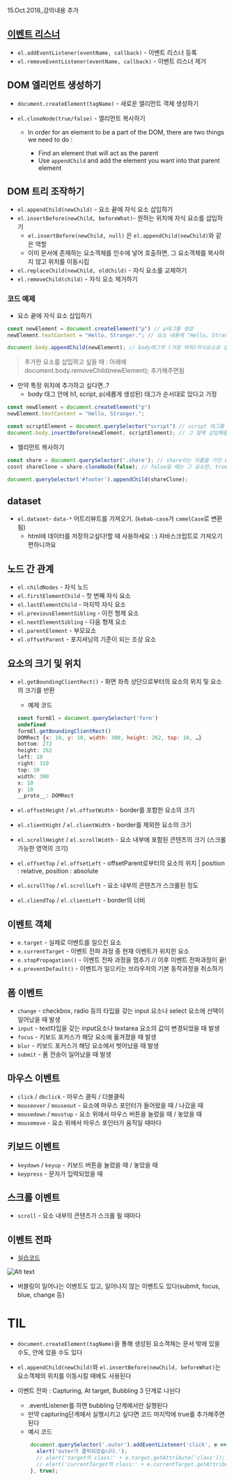 15.Oct.2018_강의내용 추가

## [이벤트 리스너](https://codepen.io/victoryjkkim92/pen/jewoKL)

* `el.addEventListener(eventName, callback)` - 이벤트 리스너 등록
* `el.removeEventListener(eventName, callback)` - 이벤트 리스너 제거

## DOM 엘리먼트 생성하기

* `document.createElement(tagName)` - 새로운 엘리먼트 객체 생성하기
* `el.cloneNode(true/false)` - 엘리먼트 복사하기

	+ In order for an element to be a part of the DOM, there are two things we need to do : 
	
		- Find an element that will act as the parent
		- Use `appendChild` and add the element you want into that parent element

## DOM 트리 조작하기 

* `el.appendChild(newChild)` - 요소 끝에 자식 요소 삽입하기
* `el.insertBefore(newChild, beforeWhat)`- 원하는 위치에 자식 요소를 삽입하기
	+ `el.insertBefore(newChild, null)` 은 `el.appendChild(newChild)`와 같은 역할
	+ 이미 문서에 존재하는 요소객체를 인수에 넣어 호출하면, 그 요소객체를 복사하지 않고 위치를 이동시킴
* `el.replaceChild(newChild, oldChild)` - 자식 요소를 교체하기
* `el.removeChild(child)` - 자식 요소 제거하기


### 코드 예제

* 요소 끝에 자식 요소 삽입하기

```js
const newElement = document.createElement("p") // p태그를 생성
newElement.textContent = "Hello, Stranger."; // 요소 내용에 "Hello, Stranger."를 텍스트 형태로 삽입

document.body.appendChild(newElement); // body태그의 (가장 하위)자식요소로 삽입 
```
> 추가한 요소를 삽입하고 싶을 때 : 아래에 document.body.removeChild(newElement); 추가해주면됨


* 만약 특정 위치에 추가하고 싶다면..?
	+ body 태그 안에 h1, script, p(새롭게 생성된) 태그가 순서대로 있다고 가정

```js
const newElement = document.createElement("p") 
newElement.textContent = "Hello, Stranger."; 

const scriptElement = document.querySelector("script") // script 태그를 찾아서
document.body.insertBefore(newElement, scriptElement); // 그 앞에 삽입해줌, 순서 :  h1 - p - script 
```

* 엘리먼트 복사하기

```js
const share = document.querySelector('.share'); // share라는 이름을 가진 css선택자
cosnt shareClone = share.cloneNode(false); // false일 때는 그 요소만, true일 때는 자식요소까지 복사됨

document.querySelector('#footer').appendChild(shareClone);  
```

## dataset

* `el.dataset`- `data-*` 어트리뷰트를 가져오기. (`kebab-case`가 `camelCase`로 변환됨)
	+ html에 데이터를 저장하고싶다!할 때 사용하세요 : ) 자바스크립트로 가져오기 편하니까요

## 노드 간 관계

* `el.childNodes` - 자식 노드
* `el.firstElementChild` - 첫 번째 자식 요소
* `el.lastElementChild` - 마지막 자식 요소
* `el.previousElementSibling` - 이전 형제 요소
* `el.nextElementSibling` - 다음 형제 요소
* `el.parentElement` - 부모요소
* `el.offsetParent` - 포지셔닝의 기준이 되는 조상 요소

## 요소의 크기 및 위치

* `el.getBoundingClientRect()` - 화면 좌측 상단으로부터의 요소의 위치 및 요소의 크기를 반환

	+ 예제 코드

	```js
	const formEl = document.querySelector('form')
	undefined
	formEl.getBoundingClientRect()
	DOMRect {x: 10, y: 10, width: 300, height: 262, top: 10, …}
	bottom: 272
	height: 262
	left: 10
	right: 310
	top: 10
	width: 300
	x: 10
	y: 10
	__proto__: DOMRect
	```

* `el.offsetHeight` / `el.offsetWidth` - border를 포함한 요소의 크기
* `el.clientHight` / `el.clientWidth` - border를 제외한 요소의 크기
* `el.scrollHeight` / `el.scrollWidth` - 요소 내부에 포함된 콘텐츠의 크기 (스크롤 가능한 영역의 크기)
* `el.offsetTop` /  `el.offsetLeft` - offsetParent로부터의 요소의 위치 | position : relative, position : absolute 
* `el.scrollTop` / `el.scrollLeft` - 요소 내부의 콘텐츠가 스크롤된 정도
* `el.cliendTop` / `el.clientLeft` - border의 너비

## 이벤트 객체 

* `e.target` - 실제로 이벤트를 일으킨 요소
* `e.currentTarget` - 이벤트 전파 과정 중 현재 이벤트가 위치한 요소
* `e.stopPropagation()` - 이벤트 전파 과정을 멈추기 // 이후 이벤트 전파과정이 끝!
* `e.preventDefault()` - 이벤트가 일으키는 브라우저의 기본 동작과정을 취소하기


## 폼 이벤트

* `change` - checkbox, radio 등의 타입을 갖는 input 요소나 select 요소에 선택이 일어났을 때 발생
* `input` - text타입을 갖는 input요소나 textarea 요소의 값이 변경되었을 때 발생
* `focus` - 키보드 포커스가 해당 요소에 옮겨졌을 때 발생
* `blur` - 키보드 포커스가 해당 요소에서 벗어났을 때 발생
* `submit` - 폼 전송이 일어났을 때 발생

## 마우스 이벤트 

* `click` / `dbclick` - 마우스 클릭 / 더블클릭
* `mouseover` / `mouseout` - 요소에 마우스 포인터가 들어왔을 때 / 나갔을 때
* `mousedown` / `moustup` - 요소 위에서 마우스 버튼을 눌렀을 때 / 놓았을 때
* `mousemove` - 요소 위에서 마우스 포인터가 움직일 때마다

## 키보드 이벤트 

* `keydown` / `keyup` - 키보드 버튼을 눌렀을 때 / 놓았을 때
* `keypress` - 문자가 입력되었을 때

## 스크롤 이벤트 

* `scroll` - 요소 내부의 콘텐츠가 스크롤 될 때마다

## 이벤트 전파

* [실습코드](https://codepen.io/victoryjkkim92/pen/qJVWwM)

![Alt text](images/event.png)

* 버블링이 일어나는 이벤트도 있고, 일어나지 않는 이벤트도 있다(submit, focus, blue, change 등)

# TIL

* `document.createElement(tagName)`을 통해 생성된 요소객체는 문서 밖에 있을 수도, 안에 있을 수도 있다
*  `el.appendChild(newChild)`와 `el.insertBefore(newChild, beforeWhat)`는 요소객체의 위치를 이동시킬 때에도 사용된다
*  이벤트 전파 : Capturing, At target, Bubbling 3 단계로 나뉜다
	+ .eventListener를 하면 bubbling 단계에서만 실행된다
	+ 만약 capturing단계에서 실행시키고 싶다면 코드 마지막에 true를 추가해주면 된다 
	+ 예시 코드
	
	```js
		document.querySelector('.outer').addEventListener('click', e => {
		  alert('outer가 클릭되었습니다.');
		  // alert('target의 class:' + e.target.getAttribute('class'));
		  // alert('currentTarget의 class:' + e.currentTarget.getAttribute('class'));
		}, true);
	```
